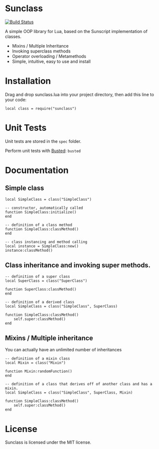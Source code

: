 Sunclass
========

[![Build Status](https://travis-ci.org/qwook/sunclass.png?branch=master)](https://travis-ci.org/qwook/sunclass)

A simple OOP library for Lua, based on the Sunscript implementation of classes.

* Mixins / Multiple Inheritance
* Invoking superclass methods
* Operator overloading / Metamethods
* Simple, intuitive, easy to use and install

# Installation
Drag and drop sunclass.lua into your project directory,
then add this line to your code:

	local class = require("sunclass")

Unit Tests
==========

Unit tests are stored in the `spec` folder.

Perform unit tests with [Busted](http://olivinelabs.com/busted/):
`busted`

Documentation
=============

## Simple class

	local SimpleClass = class("SimpleClass")
	
	-- constructor, automatically called
	function SimpleClass:initialize()
	end
	
	-- definition of a class method
	function SimpleClass:classMethod()
	end
	
	-- class instancing and method calling
	local instance = SimpleClass:new()
	instance:classMethod()
	
## Class inheritance and invoking super methods.

	-- definition of a super class
	local SuperClass = class("SuperClass")
	
	function SuperClass:classMethod()
	end

	-- definition of a derived class
	local SimpleClass = class("SimpleClass", SuperClass)
	
	function SimpleClass:classMethod()
		self.super:classMethod()
	end

## Mixins / Multiple inheritance
You can actually have an unlimited number of inheritances

	-- definition of a mixin class
	local Mixin = class("Mixin")
	
	function Mixin:randomFunction()
	end

	-- definition of a class that derives off of another class and has a mixin.
	local SimpleClass = class("SimpleClass", SuperClass, Mixin)
	
	function SimpleClass:classMethod()
		self.super:classMethod()
	end

License
=======

Sunclass is licensed under the MIT license.
